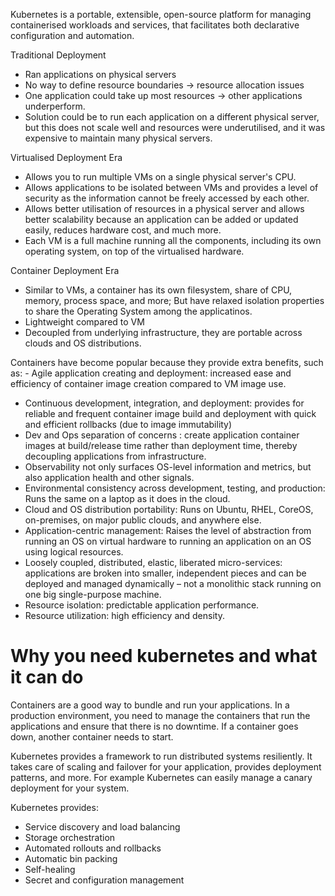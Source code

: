 Kubernetes is a portable, extensible, open-source platform for managing containerised workloads and services, that facilitates both declarative configuration and automation.

Traditional Deployment
- Ran applications on physical servers
- No way to define resource boundaries -> resource allocation issues
- One application could take up most resources -> other applications underperform.
- Solution could be to run each application on a different physical server, but this does not scale well and resources were underutilised, and it was expensive to maintain many physical servers.

Virtualised Deployment Era
- Allows you to run multiple VMs on a single physical server's CPU. 
- Allows applications to be isolated between VMs and provides a level of security as the information cannot be freely accessed by each other.
- Allows better utilisation of resources in a physical server and allows better scalability because an application can be added or updated easily, reduces hardware cost, and much more. 
- Each VM is a full machine running all the components, including its own operating system, on top of the virtualised hardware.

Container Deployment Era
- Similar to VMs, a container has its own filesystem, share of CPU, memory, process space, and more; But have relaxed isolation properties to share the Operating System among the applicatinos.
- Lightweight compared to VM 
- Decoupled from underlying infrastructure, they are portable across clouds and OS distributions.

Containers have become popular because they provide extra benefits, such as: - Agile application creating and deployment: increased ease and efficiency of container image creation compared to VM image use.
- Continuous development, integration, and deployment: provides for reliable and frequent container image build and deployment with quick and efficient rollbacks (due to image immutability)
- Dev and Ops separation of concerns : create application container images at build/release time rather than deployment time, thereby decoupling applications from infrastructure.
- Observability not only surfaces OS-level information and metrics, but also application health and other signals.
- Environmental consistency across development, testing, and production: Runs the same on a laptop as it does in the cloud.
- Cloud and OS distribution portability: Runs on Ubuntu, RHEL, CoreOS, on-premises, on major public clouds, and anywhere else.
- Application-centric management: Raises the level of abstraction from running an OS on virtual hardware to running an application on an OS using logical resources.
- Loosely coupled, distributed, elastic, liberated micro-services: applications are broken into smaller, independent pieces and can be deployed and managed dynamically – not a monolithic stack running on one big single-purpose machine.
- Resource isolation: predictable application performance.
- Resource utilization: high efficiency and density.

# Why you need kubernetes and what it can do
Containers are a good way to bundle and run your applications. 
In a production environment, you need to manage the containers that run the applications and ensure that there is no downtime.
If a container goes down, another container needs to start.

Kubernetes provides a framework to run distributed systems resiliently. It takes care of scaling and failover for your application, provides deployment patterns, and more. For example Kubernetes can easily manage a canary deployment for your system.

Kubernetes provides:
* Service discovery and load balancing 
* Storage orchestration
* Automated rollouts and rollbacks
* Automatic bin packing
* Self-healing
* Secret and configuration management
